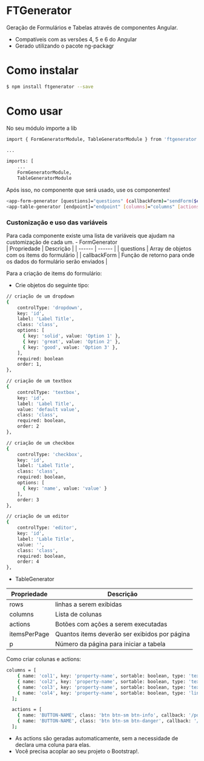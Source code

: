 # FTGenerator

Geração de Formulários e Tabelas através de componentes Angular.

  - Compatíveis com as versões 4, 5 e 6 do Angular
  - Gerado utilizando o pacote ng-packagr

# Como instalar

```sh
$ npm install ftgenerator --save
```

# Como usar
No seu módulo importe a lib
```sh
import { FormGeneratorModule, TableGeneratorModule } from 'ftgenerator';

...

imports: [
    ...
    FormGeneratorModule,
    TableGeneratorModule
```
Após isso, no componente que será usado, use os componentes!
```sh
<app-form-generator [questions]="questions" (callbackForm)="sendForm($event)"></app-form-generator>
<app-table-generator [endpoint]="endpoint" [columns]="columns" [actions]="actions" [itemsPerPage]="itemsPerPage" [p]="page"></app-table-generator>
```
### Custonização e uso das variáveis

Para cada componente existe uma lista de variáveis que ajudam na customização de cada um.
    - FormGenerator  
| Propriedade | Descrição |
| ------ | ------ |
| questions | Array de objetos com os items do formulário |
| callbackForm | Função de retorno para onde os dados do formulário serão enviados |

Para a criação de items do formulário:
  - Crie objetos do seguinte tipo:
```sh
// criação de um dropdown
{
    controlType: 'dropdown',
    key: 'id',
    label: 'Label Title',
    class: 'class',
    options: [
      { key: 'solid', value: 'Option 1' },
      { key: 'great', value: 'Option 2' },
      { key: 'good', value: 'Option 3' },
    ],
    required: boolean
    order: 1,
},

// criação de um textbox
{
    controlType: 'textbox',
    key: 'id',
    label: 'Label Title',
    value: 'default value',
    class: 'class',
    required: boolean,
    order: 2
},

// criação de um checkbox
{
    controlType: 'checkbox',
    key: 'id',
    label: 'Label Title',
    class: 'class',
    required: boolean,
    options: [
      { key: 'name', value: 'value' }
    ],
    order: 3
},

// criação de um editor
{
    controlType: 'editor',
    key: 'id',
    label: 'Lable Title',
    value: '',
    class: 'class',
    required: boolean,
    order: 4
},
```
- TableGenerator  

| Propriedade | Descrição |
| ------ | ------ |
| rows | linhas a serem exibidas |
| columns | Lista de colunas |
| actions | Botões com ações a serem executadas |
| itemsPerPage | Quantos items deverão ser exibidos por página |
| p | Número da página para iniciar a tabela |

Como criar colunas e actions:
```sh
columns = [
    { name: 'col1', key: 'property-name', sortable: boolean, type: 'text' },
    { name: 'col2', key: 'property-name', sortable: boolean, type: 'text' },
    { name: 'col3', key: 'property-name', sortable: boolean, type: 'text' },
    { name: 'col4', key: 'property-name', sortable: boolean, type: 'link' },
  ];

  actions = [
    { name: 'BUTTON-NAME', class: 'btn btn-sm btn-info', callback: '/posts/edit' },
    { name: 'BUTTON-NAME', class: 'btn btn-sm btn-danger', callback: '/posts/delete' },
  ];
```

- As actions são geradas automaticamente, sem a necessidade de declara uma coluna para elas.
- Você precisa acoplar ao seu projeto o Bootstrap!.

